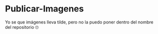 # Publicar-Imagenes
Yo se que imágenes lleva tilde, pero no la puedo poner dentro del nombre del repositorio 🙄

<img src="./img/personaje-ahdo-color-_2_.ico" width="10px">